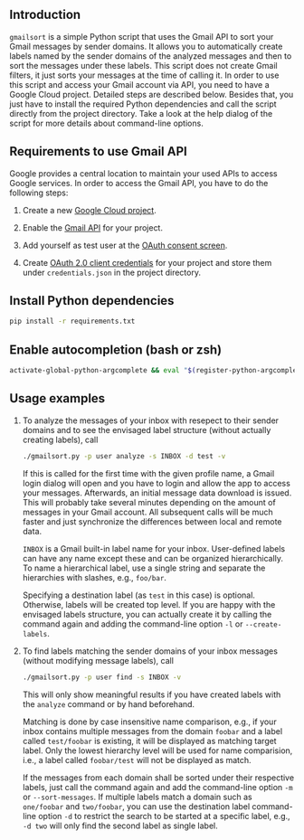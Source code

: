 Introduction
------------

`gmailsort` is a simple Python script that uses the Gmail API to sort
your Gmail messages by sender domains. It allows you to automatically
create labels named by the sender domains of the analyzed messages and
then to sort the messages under these labels. This script does not
create Gmail filters, it just sorts your messages at the time of calling
it. In order to use this script and access your Gmail account via API,
you need to have a Google Cloud project. Detailed steps are described
below. Besides that, you just have to install the required Python
dependencies and call the script directly from the project directory.
Take a look at the help dialog of the script for more details about
command-line options.


Requirements to use Gmail API
-----------------------------

Google provides a central location to maintain your used APIs to access
Google services. In order to access the Gmail API, you have to do the
following steps:

1. Create a new [Google Cloud
   project](https://developers.google.com/workspace/guides/create-project).

1. Enable the [Gmail
   API](https://console.cloud.google.com/flows/enableapi?apiid=gmail.googleapis.com)
   for your project.

1. Add yourself as test user at the [OAuth consent
   screen](https://console.cloud.google.com/apis/credentials/consent).

1. Create [OAuth 2.0 client
   credentials](https://console.cloud.google.com/apis/credentials) for
   your project and store them under `credentials.json` in the project
   directory.

Install Python dependencies
---------------------------

```bash
pip install -r requirements.txt
```

Enable autocompletion (bash or zsh)
-----------------------------------

```bash
activate-global-python-argcomplete && eval "$(register-python-argcomplete gorganizer.py)"
```

Usage examples
--------------

1. To analyze the messages of your inbox with resepect to their sender
   domains and to see the envisaged label structure (without actually
   creating labels), call

    ```bash
    ./gmailsort.py -p user analyze -s INBOX -d test -v
    ```

    If this is called for the first time with the given profile name, a
    Gmail login dialog will open and you have to login and allow the app
    to access your messages. Afterwards, an initial message data
    download is issued. This will probably take several minutes
    depending on the amount of messages in your Gmail account. All
    subsequent calls will be much faster and just synchronize the
    differences between local and remote data.

    `INBOX` is a Gmail built-in label name for your inbox. User-defined
    labels can have any name except these and can be organized
    hierarchically. To name a hierarchical label, use a single string
    and separate the hierarchies with slashes, e.g., `foo/bar`.

    Specifying a destination label (as `test` in this case) is optional.
    Otherwise, labels will be created top level. If you are happy with
    the envisaged labels structure, you can actually create it by
    calling the command again and adding the command-line option `-l` or
    `--create-labels`.

1. To find labels matching the sender domains of your inbox messages
   (without modifying message labels), call

    ```bash
    ./gmailsort.py -p user find -s INBOX -v
    ```

    This will only show meaningful results if you have created labels
    with the `analyze` command or by hand beforehand.

    Matching is done by case insensitive name comparison, e.g., if your
    inbox contains multiple messages from the domain `foobar` and a
    label called `test/foobar` is existing, it will be displayed as
    matching target label. Only the lowest hierarchy level will be used
    for name comparision, i.e., a label called `foobar/test` will not be
    displayed as match.

    If the messages from each domain shall be sorted under their
    respective labels, just call the command again and add the
    command-line option `-m` or `--sort-messages`. If multiple labels
    match a domain such as `one/foobar` and `two/foobar`, you can use
    the destination label command-line option `-d` to restrict the
    search to be started at a specific label, e.g., `-d two` will only
    find the second label as single label.
